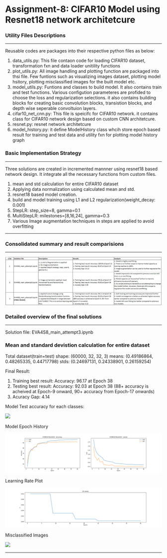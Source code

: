 # Assignment-8: CIFAR10 Model using Resnet18 network architetcure

### Utility Files Descriptions
------------------------------
Reusable codes are packages into their respective python files as below:

1. data_utils.py: This file contaon code for loading CIFAR10 dataset, transformation fxn and data loader unitility functions
2. plot_utils.py: All image handling and plotting function are packaged into thsi file. Few funtions such as visualizing images dataset, plotting model hsitory, plotting misclassified images for the built model etc.
3. model_utils.py: Funtions and classes to build model. It also contains train and test functions. Various configution parameteres are profided to choose the loss and regularization selections.
it also contains building blocks for creating basic convolution blocks, transistion blocks, and depth wise seperable convoltuion layers.
4. cifar10_net_cnn.py: This file is speicifc for CIFAR10 network. it contains class for CIFAR10 network design based on custom CNN architetcure.
5. resnet.py: resnet network architetcure
6. model_history.py: it define ModelHistory class whcih store epoch based result for training and test data and utility fxn for plotting model history graph

### Basic Implementation Strategy
-----------------------------------

Three solutions are created in incremented mannner using resnet18 based network design. It integrate all the necessary functions from custom files. 

1. mean and std calculation for entire CIFAR10 dataset
2. Applying data normalization using calculated mean and std.
3. resnet18 based model creation.
4. build and model training using L1 and L2 regularization(weight_decay: 0.001)
5. StepLR: step_size=8, gamma=0.1
6. MultiStepLR: milestones=[8,16,24], gamma=0.3
7. Various Image augmentation techniques in steps are applied to avoid overfitting

----------------------------------------------------------------------------------------------------------------

### Consolidated summary and result comparisions
------------------------------------------------

![](images/model_results.PNG)


### Detailed overview of the final solutions
--------------------------------------------

Solution file: EVA4S8_main_attempt3.ipynb

### Mean and standard devistion calculation for entire dataset

Total dataset(train+test) shape:  (60000, 32, 32, 3)
means: (0.49186864, 0.48265335, 0.44717798)
stds: (0.24697131, 0.24338901, 0.26159254)

Final Result:
1. Training best result: Accuracy: 96.17 at Epoch 38
2. Testing  best result: Accuracy: 92.03 at Epoch 38 (88+ accuracy is acheived at Epoch-9 onward, 90+ accuracy from Epoch-17 onwards)
3. Acuracy Gap: 4.14

Model Test accuracy for each classes:

![](images/attempt3_class_based_accuracy.PNG)

Model Epoch History

![](images/attempt3_model_history.png)

Learning Rate Plot

![](images/attempt3_lr_trend.png)

Misclassified Images

![](images/attempt3_model_misclassified.PNG)

----------------------------------------------------------------------------------------------------------------

